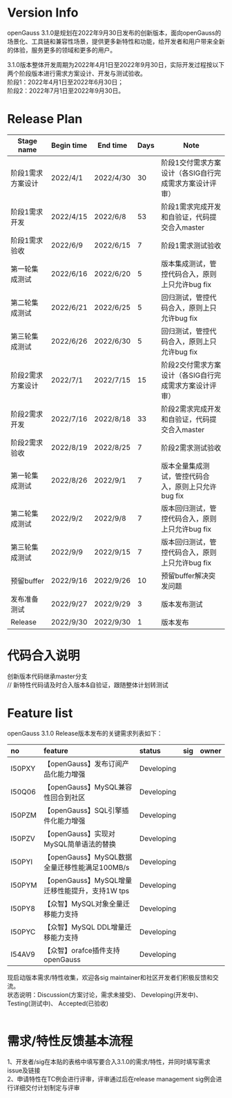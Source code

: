 # Version Info
openGauss 3.1.0是规划在2022年9月30日发布的创新版本，面向openGauss的场景化、工具链和兼容性场景，提供更多新特性和功能，给开发者和用户带来全新的体验，服务更多的领域和更多的用户。<br>

3.1.0版本整体开发周期为2022年4月1日至2022年9月30日，实际开发过程按以下两个阶段版本进行需求方案设计、开发与测试验收。<br>
阶段1：2022年4月1日至2022年6月30日； <br>
阶段2：2022年7月1日至2022年9月30日。 <br>

# Release Plan


|Stage  name             | Begin time  | End time   | Days | Note                                      |
| ---------------------- | ----------- | ---------- | ---- | ----------------------------------------------------------|
| 阶段1需求方案设计        | 2022/4/1  | 2022/4/30  | 30   | 阶段1交付需求方案设计（各SIG自行完成需求方案设计评审）   |
| 阶段1需求开发           | 2022/4/15  | 2022/6/8  | 53   | 阶段1需求完成开发和自验证，代码提交合入master    |
| 阶段1需求验收           | 2022/6/9  | 2022/6/15  | 7    | 阶段1需求测试验收    |
| 第一轮集成测试          | 2022/6/16 | 2022/6/20  | 5    | 版本集成测试，管控代码合入，原则上只允许bug fix                         |
| 第二轮集成测试          | 2022/6/21 | 2022/6/25  | 5    | 回归测试，管控代码合入，原则上只允许bug fix                            |
| 第三轮集成测试          | 2022/6/26 | 2022/6/30  | 5    | 回归测试，管控代码合入，原则上只允许bug fix                          |
| 阶段2需求方案设计       | 2022/7/1  | 2022/7/15  | 15   | 阶段2交付需求方案设计（各SIG自行完成需求方案设计评审）  |
| 阶段2需求开发           | 2022/7/16  | 2022/8/18 | 33   | 阶段2需求完成开发和自验证，代码提交合入master    |
| 阶段2需求验收           | 2022/8/19  | 2022/8/25 | 7    | 阶段2需求测试验收    |
| 第一轮集成测试          | 2022/8/26 | 2022/9/1   | 7    | 版本全量集成测试，管控代码合入，原则上只允许bug fix                   |
| 第二轮集成测试          | 2022/9/2 | 2022/9/8    | 7    | 版本回归测试，管控代码合入，原则上只允许bug fix                        |
| 第三轮集成测试          | 2022/9/9 | 2022/9/15  | 7    | 版本回归测试，管控代码合入，原则上只允许bug fix    |
| 预留buffer             | 2022/9/16  | 2022/9/26   | 10    |预留buffer解决突发问题       |
| 发布准备测试           | 2022/9/27  | 2022/9/29   | 3     | 版本发布测试        |
| Release               | 2022/9/30 | 2022/9/30   | 1    | 版本发布                                         |


# 代码合入说明
创新版本代码继承master分支 <br>
// 新特性代码请及时合入版本&自验证，跟随整体计划转测试


# Feature list
openGauss 3.1.0 Release版本发布的关键需求列表如下： <br>

|no|feature|status|sig|owner|
|:------|:-------|:-------|:-------|:-------|
| I50PXY      |【openGauss】发布订阅产品化能力增强    |Developing|        |        |
| I50Q06      |【openGauss】MySQL兼容性回合到社区    |Developing|        |        |
| I50PZM      |【openGauss】SQL引擎插件化能力增强  |Developing|        |        |
| I50PZV      |【openGauss】实现对MySQL简单语法的替换   |Developing|        |        |
| I50PYI      |【openGauss】MySQL数据全量迁移性能满足100MB/s   |Developing|        |        |
| I50PYM      |【openGauss】MySQL增量迁移性能提升，支持1W tps   |Developing|        |        |
| I50PY8      |【众智】MySQL对象全量迁移能力支持    |Developing|        |        |
| I50PYC      |【众智】MySQL DDL增量迁移能力支持    |Developing|        |        |
| I54AV9      |【众智】orafce插件支持openGauss    |Developing|        |        |

现启动版本需求/特性收集，欢迎各sig maintainer和社区开发者们积极反馈和交流。<br>
状态说明：Discussion(方案讨论，需求未接受)、 Developing(开发中)、 Testing(测试中)、 Accepted(已验收) <br>
<br>

# 需求/特性反馈基本流程 <br />
1、开发者/sig在本贴的表格中填写要合入3.1.0的需求/特性，并同时填写需求issue及链接     <br>
2、申请特性在TC例会进行评审，评审通过后在release management sig例会进行详细交付计划制定与评审
<br><br>